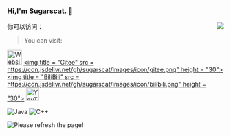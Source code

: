 ### Hi,I'm Sugarscat. :wave:

<a href="#">
<img align="right" src="https://github-readme-stats.vercel.app/api?username=Sugarscat&show_icons=true&inc">
</a>

你可以访问：
> You can visit:

[<img title = "Website" src = "https://cdn.jsdelivr.net/gh/sugarscat/images/icon/website.png" height = "34">](https://sugarscat.github.io/)
[<img title = "Gitee" src = https://cdn.jsdelivr.net/gh/sugarscat/images/icon/gitee.png" height = "30">](https://gitee.com/Sugarscat)
[<img title = "BiliBili" src = https://cdn.jsdelivr.net/gh/sugarscat/images/icon/bilibili.png" height = "30">](https://space.bilibili.com/693173327?spm_id_from=333.1007.0.0)
[<img title = "YouTube" src = "https://cdn.jsdelivr.net/gh/sugarscat/images/icon/youtube.png" height = "30">](https://www.youtube.com/channel/UCzatmr6pXZzMRe4gbhJqIPA)

![Java](https://img.shields.io/badge/-Java-f7822d?style=flat-square&logo=CoffeeScript&logoColor=fff)
![C++](https://img.shields.io/badge/-C++-005495?style=flat-square&logo=C&logoColor=fff)

![Please refresh the page!](https://jwenjian-visitor-badge-5.glitch.me/badge?page_id=Sugarscat.Sugarscat.readme)
